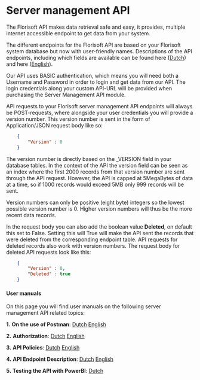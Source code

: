 # Server management API

The Florisoft API makes data retrieval safe and easy, it provides, multiple internet accessible endpoint to get data from your system. 

The different endpoints for the Florisoft API are based on your Florisoft system database but now with user-friendly names. Descriptions of the API endpoints, including which fields are available can be found here ([Dutch](https://github.com/florisoft/User.Manuals/blob/main/CLOUD%20APPLICATIONS/Server%20Management%20API%20(M212)/M212%20-%20Server%20Management%20API%20-%20NL.md)) and here ([English](https://github.com/florisoft/User.Manuals/blob/main/CLOUD%20APPLICATIONS/Server%20Management%20API%20(M212)/M212%20-%20Server%20Management%20API%20-%20EN.md)).

Our API uses BASIC authentication, which means you will need both a Username and Password in order to login and get data from our API. The login credentials along your custom API-URL will be provided when purchasing the Server Management API module.

API requests to your Florisoft server management API endpoints will always be POST-requests, where alongside your user credentials you will provide a version number. This version number is sent in the form of Application/JSON request body like so:

```json
    {
        "Version" : 0
    }
```

The version number is directly based on the _VERSION field in your database tables. In the context of the API the version field can be seen as an index where the first 2000 records from that version number are sent through the API request. However, the API is capped at 5MegaBytes of data at a time, so if 1000 records would exceed 5MB only 999 records will be sent.

Version numbers can only be positive (eight byte) integers so the lowest possible version number is 0. Higher version numbers will thus be the more recent data records.

In the request body you can also add the boolean value **Deleted**, on default this set to False. Setting this will True will make the API sent the records that were deleted from the corresponding endpoint table. 
API requests for deleted records also work with version numbers. The request body for deleted API requests look like this:

```json
    {
        "Version" : 0,
        "Deleted" : true
    }
```

#### User manuals

On this page you will find user manuals on the following server management API related topics:

**1.** **On the use of Postman**:
    [Dutch](https://github.com/florisoft/User.Manuals/blob/main/CLOUD%20APPLICATIONS/Server%20Management%20API%20(M212)/M212%20-%20API%20inlezen%20via%20Postman.md)    [English](https://github.com/florisoft/User.Manuals/blob/main/CLOUD%20APPLICATIONS/Server%20Management%20API%20(M212)/M212%20-%20API%20Data%20Retrieval%20using%20Postman.md)<br>
    
**2.** **Authorization**:
    [Dutch](https://github.com/florisoft/User.Manuals/blob/main/CLOUD%20APPLICATIONS/Server%20Management%20API%20(M212)/M212%20-%20API%20Autorisatie.md)    [English](https://github.com/florisoft/User.Manuals/blob/main/CLOUD%20APPLICATIONS/Server%20Management%20API%20(M212)/M212%20-%20API%20Authorization.md)
    <br>

**3.** **API Policies**:
    [Dutch](https://github.com/florisoft/User.Manuals/blob/main/CLOUD%20APPLICATIONS/Server%20Management%20API%20(M212)/M212%20-%20API%20Policies%20NL.md)  [English](https://github.com/florisoft/User.Manuals/blob/main/CLOUD%20APPLICATIONS/Server%20Management%20API%20(M212)/M212%20-%20API%20Policies%20EN.md)
    <Br>

**4.** **API Endpoint Description**:
    [Dutch](https://github.com/florisoft/User.Manuals/blob/main/CLOUD%20APPLICATIONS/Server%20Management%20API%20(M212)/M212%20-%20Server%20Management%20API%20-%20NL.md)   [English](https://github.com/florisoft/User.Manuals/blob/main/CLOUD%20APPLICATIONS/Server%20Management%20API%20(M212)/M212%20-%20Server%20Management%20API%20-%20EN.md)
    <br>

**5.** **Testing the API with PowerBI**:
    [Dutch](https://github.com/florisoft/User.Manuals/blob/main/CLOUD%20APPLICATIONS/Server%20Management%20API%20(M212)/M212%20-%20Server%20Management%20API%20in%20PowerBI%20-%20NL.md)
